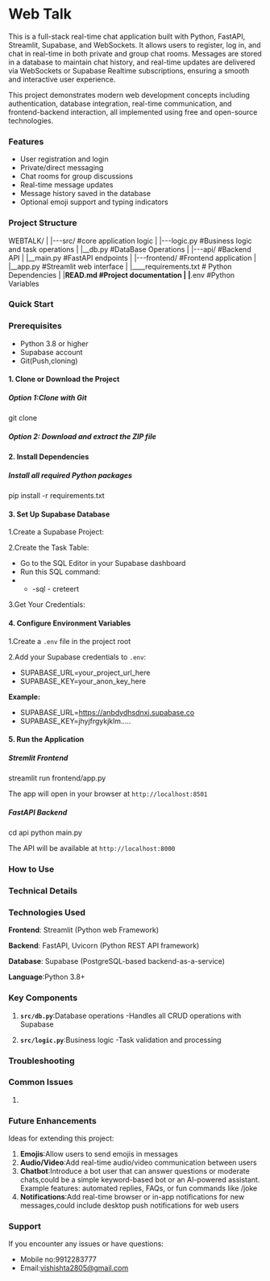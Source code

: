 # Web Talk

This is a full-stack real-time chat application built with Python, FastAPI, Streamlit, Supabase, and WebSockets. It allows users to register, log in, and chat in real-time in both private and group chat rooms. Messages are stored in a database to maintain chat history, and real-time updates are delivered via WebSockets or Supabase Realtime subscriptions, ensuring a smooth and interactive user experience.

This project demonstrates modern web development concepts including authentication, database integration, real-time communication, and frontend-backend interaction, all implemented using free and open-source technologies.


### Features

* User registration and login
* Private/direct messaging
* Chat rooms for group discussions
* Real-time message updates
* Message history saved in the database
* Optional emoji support and typing indicators


### Project Structure

WEBTALK/
|
|---src/                #core application logic
|     |---logic.py      #Business logic and task
operations 
|     |__db.py          #DataBase Operations
|
|---api/                #Backend API
|     |__main.py        #FastAPI endpoints
|
|---frontend/           #Frontend application
|        |__app.py      #Streamlit web interface
|
|____requirements.txt    # Python Dependencies
|
|____READ.md             #Project documentation
|
|____.env                #Python Variables

### Quick Start



### Prerequisites

- Python 3.8 or higher
- Supabase account
- Git(Push,cloning)

#### 1. Clone or Download the Project
##### Option 1:Clone with Git
git clone <repository-url>

##### Option 2: Download and extract the ZIP file


#### 2. Install Dependencies
##### Install all required Python packages
pip install -r requirements.txt


#### 3. Set Up Supabase Database
1.Create a Supabase Project:

2.Create the Task Table:

- Go to the SQL Editor in your Supabase dashboard
- Run this SQL command:
- - -sql
        - creteert

3.Get Your Credentials:


#### 4. Configure Environment Variables
1.Create a `.env` file in the project root

2.Add your Supabase credentials to `.env`:
- SUPABASE_URL=your_project_url_here
- SUPABASE_KEY=your_anon_key_here

**Example:**
- SUPABASE_URL=https://anbdydhsdnxj.supabase.co
- SUPABASE_KEY=jhyjfrgykjklm.....


#### 5. Run the Application
##### Stremlit Frontend
streamlit run frontend/app.py

The app will open in your browser at `http://localhost:8501`

##### FastAPI Backend
cd api
python main.py

The API will be available at `http://localhost:8000`



### How to Use



### Technical Details



### Technologies Used

**Frontend**: Streamlit (Python web Framework)

**Backend**: FastAPI, Uvicorn (Python REST API framework)

**Database**: Supabase (PostgreSQL-based backend-as-a-service)

**Language**:Python 3.8+



### Key Components

1. **`src/db.py`**:Database operations 
    -Handles all CRUD operations with Supabase

2. **`src/logic.py`**:Business logic 
    -Task validation and processing


### Troubleshooting


### Common Issues

1.


### Future Enhancements
Ideas for extending this project:

1. **Emojis**:Allow users to send emojis in messages
2. **Audio/Video**:Add real-time audio/video communication between users
3. **Chatbot**:Introduce a bot user that can answer questions or moderate chats,could be a simple keyword-based bot or an AI-powered assistant.
Example features: automated replies, FAQs, or fun commands like /joke
4. **Notifications**:Add real-time browser or in-app notifications for new messages,could include desktop push notifications for web users

### Support

If you encounter any issues or have questions:
- Mobile no:9912283777
- Email:vishishta2805@gmail.com

